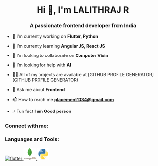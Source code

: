 <h1 align="center">Hi 👋, I'm LALITHRAJ R</h1>
<h3 align="center">A passionate frontend developer from India</h3>

- 🔭 I’m currently working on **Flutter, Python**

- 🌱 I’m currently learning **Angular JS, React JS**

- 👯 I’m looking to collaborate on **Computer Visin**

- 🤝 I’m looking for help with **AI**

- 👨‍💻 All of my projects are available at [GITHUB PROFILE GENERATOR](GITHUB PROFILE GENERATOR)

- 💬 Ask me about **Frontend**

- 📫 How to reach me **placement1034@gmail.com**

- ⚡ Fun fact **I am Good person**

<h3 align="left">Connect with me:</h3>
<p align="left">
</p>

<h3 align="left">Languages and Tools:</h3>
<p align="left"> </a> <a href="https://flutter.dev" target="_blank" rel="noreferrer"> <img src="https://www.vectorlogo.zone/logos/flutterio/flutterio-icon.svg" alt="flutter" width="40" height="40"/> </a> <a href="https://www.mongodb.com/" target="_blank" rel="noreferrer"> <img src="https://raw.githubusercontent.com/devicons/devicon/master/icons/mongodb/mongodb-original-wordmark.svg" alt="mongodb" width="40" height="40"/><a href="https://www.python.org" target="_blank" rel="noreferrer"> <img src="https://raw.githubusercontent.com/devicons/devicon/master/icons/python/python-original.svg" alt="python" width="40" height="40"/> </a></p>
